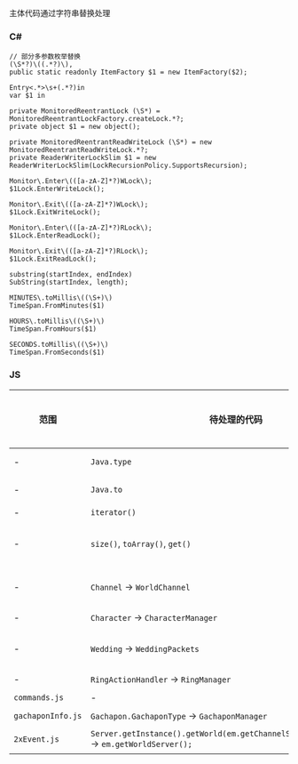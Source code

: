 主体代码通过字符串替换处理

### C#

```
// 部分多参数枚举替换
(\S*?)\((.*?)\),
public static readonly ItemFactory $1 = new ItemFactory($2);

Entry<.*>\s+(.*?)in
var $1 in

private MonitoredReentrantLock (\S*) = MonitoredReentrantLockFactory.createLock.*?;
private object $1 = new object();

private MonitoredReentrantReadWriteLock (\S*) = new MonitoredReentrantReadWriteLock.*?;
private ReaderWriterLockSlim $1 = new ReaderWriterLockSlim(LockRecursionPolicy.SupportsRecursion);

Monitor\.Enter\(([a-zA-Z]*?)WLock\);
$1Lock.EnterWriteLock();

Monitor\.Exit\(([a-zA-Z]*?)WLock\);
$1Lock.ExitWriteLock();

Monitor\.Enter\(([a-zA-Z]*?)RLock\);
$1Lock.EnterReadLock();

Monitor\.Exit\(([a-zA-Z]*?)RLock\);
$1Lock.ExitReadLock();

substring(startIndex, endIndex)
SubString(startIndex, length);

MINUTES\.toMillis\((\S+)\)
TimeSpan.FromMinutes($1)

HOURS\.toMillis\((\S+)\)
TimeSpan.FromHours($1)

SECONDS.toMillis\((\S+)\)
TimeSpan.FromSeconds($1)
```

### JS

| 范围| 待处理的代码 | 需要处理 | 备注 |
| -----------| ----------- | ----------- |----------- |
| - | `Java.type`      | - | CodeMigration替换 |
| - | `Java.to`      | - | CodeMigration替换 |
| - | `iterator()`      | ❗ | 需要手动处理 |
| - | `size()`, `toArray()`, `get()` | - | 目前通过扩展方法适配，暂不用处理 |
| - | `Channel` -> `WorldChannel` | - | jint保持了相同的别名，暂不用处理 |
| - | `Character` -> `CharacterManager` | ❗ | 静态方法移动 |
| - | `Wedding` -> `WeddingPackets` | - | jint保持了相同的别名，暂不用处理 |
| - | `RingActionHandler` -> `RingManager` | ❗ | 静态方法移动 |
| `commands.js` | - | ❗ | 需要重写 |
| `gachaponInfo.js` | `Gachapon.GachaponType` -> `GachaponManager`| ❗ |  |
| `2xEvent.js` | `Server.getInstance().getWorld(em.getChannelServer().getWorld());` -> `em.getWorldServer();` | - | CodeMigration替换 |